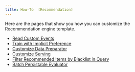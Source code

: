 ```yaml
---
title: How-To  (Recommendation)
---
```


<!--
Licensed to the Apache Software Foundation (ASF) under one or more
contributor license agreements.  See the NOTICE file distributed with
this work for additional information regarding copyright ownership.
The ASF licenses this file to You under the Apache License, Version 2.0
(the "License"); you may not use this file except in compliance with
the License.  You may obtain a copy of the License at

    http://www.apache.org/licenses/LICENSE-2.0

Unless required by applicable law or agreed to in writing, software
distributed under the License is distributed on an "AS IS" BASIS,
WITHOUT WARRANTIES OR CONDITIONS OF ANY KIND, either express or implied.
See the License for the specific language governing permissions and
limitations under the License.
-->

Here are the pages that show you how you can customize the Recommendation engine template.

- [Read Custom Events](/templates/recommendation/reading-custom-events/)
- [Train with Implicit Preference](/templates/recommendation/training-with-implicit-preference/)
- [Customize Data Preparator](/templates/recommendation/customize-data-prep/)
- [Customize Serving](/templates/recommendation/customize-serving/)
- [Filter Recommended Items by Blacklist in Query](/templates/recommendation/blacklist-items/)
- [Batch Persistable Evaluator](/templates/recommendation/batch-evaluator/)
